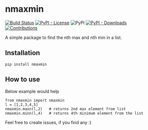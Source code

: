 # nmaxmin

[![Build Status](https://travis-ci.org/amrs-tech/nmaxmin.svg?branch=master)](https://travis-ci.org/amrs-tech/nmaxmin)
[![PyPI - License](https://img.shields.io/pypi/l/nmaxmin)](https://raw.githubusercontent.com/amrs-tech/nmaxmin/master/LICENSE)
![PyPI](https://img.shields.io/pypi/v/nmaxmin)
[![PyPI - Downloads](https://img.shields.io/pypi/dm/nmaxmin)](https://pypi.org/project/nmaxmin/)
[![Contributions](https://img.shields.io/badge/contributions-welcome-green.svg)](https://img.shields.io/badge/contributions-welcome-green.svg)

A simple package to find the nth max and nth min in a list.

## Installation

```
pip install nmaxmin
```

## How to use

Below example would help

```
from nmaxmin import nmaxmin
l = [1,2,3,4,5]
nmaxmin.maxn(l,2)	# returns 2nd max element from list
nmaxmin.minn(l,4)	# returns 4th minimum element from the list
```

Feel free to create issues, if you find any :)
